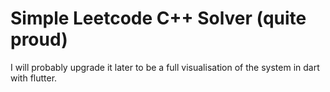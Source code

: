 # Simple Leetcode C++ Solver (quite proud)

I will probably upgrade it later to be a full visualisation of the system in dart with flutter.
